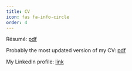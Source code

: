 ```yaml
---
title: CV
icon: fas fa-info-circle
order: 4
---
```


Résumé: [pdf](/assets/files/Resume.pdf)

Probably the most updated version of my CV: [pdf](/assets/files/CV.pdf)

My LinkedIn profile: [link](https://www.linkedin.com/in/yongsin-park-45962b136/)